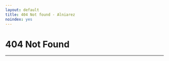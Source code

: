 ```yaml
---
layout: default
title: 404 Not found - Alniarez
noindex: yes
---
```

<!-- Main content -->
<div class="main-content">
	<div class="container">
		<h1>404 Not Found</h1>
		<p id='quote'></p>
        <hr>
	</div>
</div>
<script>
	/* Quotes shamelessly ripped off from http://moleman.awardspace.co.uk/ */
	var r_quote = new Array ();
	r_quote[0] = "My name is Hans. Drinking has ruined my life. I'm 31 years old!";
	r_quote[1] = "I think that I shall never see, My cataracts are blinding me";
	r_quote[2] = "The eating of an orange is a lot like a good marriage";
	r_quote[3] = "There is no escape from the fortress of the moles. Oh, except that";
	r_quote[4] = "No one's gay for Moleman";
	r_quote[5] = "I was saying boo-urns";
	r_quote[6] = "Hello, this is Moleman in the morning. Good Moleman to you";
	r_quote[7] = "F... L... Oh no I'm sorry, that's a C isn't it?";
	r_quote[8] = "But driving is my livelihood!";
	r_quote[9] = "A, G, Q, 7...";
	r_quote[10] = "Oh dear. Now you've done it!";
	r_quote[11] = "R, Q, J, question mark, smiley face...";
	r_quote[12] = "Did I do wrong?";
	r_quote[13] = "I don't know how to thank you for dinner";
	r_quote[14] = "This isn't my house";
	r_quote[15] = "Do you have anything by Robert Ludlum?";
	r_quote[16] = "You call that a knife? This is a knife";
	r_quote[17] = "Down I go";
	r_quote[18] = "Oh no, I just made my last payment!";
	r_quote[19] = "Mom, dad, I missed you";
	r_quote[20] = "Cowabunga dudes";
	r_quote[21] = "Well, you're certainly doing your job today Mr. Sun";
	r_quote[22] = "Oh rats";
	r_quote[23] = "If only this sugar were as sweet as you, sir";
	r_quote[24] = "I need the biggest seed bell you have. No, that's too big";
	r_quote[25] = "We paid for blood!";
	r_quote[26] = "Hans Moleman production presents: Man getting hit by football";
	r_quote[27] = "But he ate my last meal!";
	r_quote[28] = "Are you really allowed to execute people in a local jail?";
	r_quote[29] = "I didn't want to cause a fuss, but now that you mention it...";
	r_quote[30] = "Excuse me, I'd like to request $17 for a push-broom rebristling";
	r_quote[31] = "Oh no, my brains";
	r_quote[32] = "You took 4 minutes of my life and I want them back!";
	r_quote[33] = "Shh! Some people are trying to watch the movie";
	r_quote[34] = "Please hurry!";
	r_quote[35] = "Hello? Hello?";
	r_quote[36] = "Hey! What are you doing?";
	r_quote[37] = "Thank you, God. Now hand over the rest of it. Nice and easy. That's it";
	r_quote[38] = "Help me";
	r_quote[39] = "Would you care for some reading material?";
	r_quote[40] = "Oh dear...";
	r_quote[41] = "Didn't that movie used to have a war in it?";
	r_quote[42] = "I thought I'd made a friend";
	r_quote[43] = "So hungry";
	r_quote[44] = "That's what I've been trying to tell you";
	r_quote[45] = "Connie... Connie...";
	r_quote[46] = "No, Connie, over here. Help me...";
	r_quote[47] = "Please drive off me";
	r_quote[48] = "Not again!";
	var quote = r_quote[Math.floor(Math.random() * r_quote.length)];
	document.getElementById('quote').innerHTML = quote;
	setTheme("light-theme");
</script>